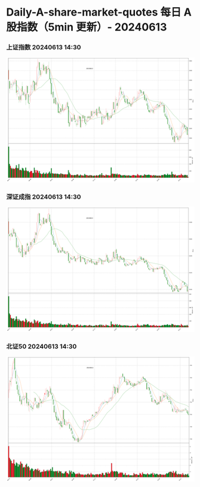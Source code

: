 
# Daily-A-share-market-quotes 每日 A 股指数（5min 更新）- 20240613

### 上证指数 20240613 14:30
![](./fig/2024/6/20240613-sh000001.png)

### 深证成指 20240613 14:30
![](./fig/2024/6/20240613-sz399001.png)

### 北证50 20240613 14:30
![](./fig/2024/6/20240613-bj899050.png)
